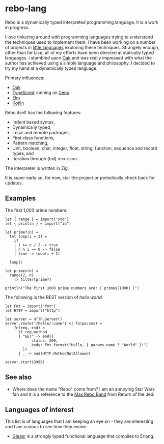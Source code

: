 # rebo-lang

Rebo is a dynamically typed interpreted programming language. It is a work in progress.

I love tinkering around with programming languages trying to understand the techniques used to implement them.  I have been working on a number of projects in [little languages](https://github.com/littlelanguages) exploring these techniques.  Strangely enough, other than for Lisp, all of my efforts have been directed at statically typed languages.  I stumbled upon [Oak](https://oaklang.org) and was really impressed with what the author has achieved using a simple language and philosophy.  I decided to try my hand at a dynamically typed language.

Primary influences:

- [Oak](https://oaklang.org)
- [TypeScript](https://www.typescriptlang.org) running on [Deno](https://deno.com)
- [Elm](https://elm-lang.org)
- [Kotlin](https://kotlinlang.org)

Rebo itself has the following features:

- Indent based syntax,
- Dynamically typed,
- Local and remote packages,
- First class functions,
- Pattern matching,
- Unit, boolean, char, integer, float, string, function, sequence and record types, and
- Iteration through (tail) recursion.

The interpreter is written in Zig.

It is super early so, for now, star the project or periodically check back for updates.

## Examples

The first 1,000 prime numbers:

```
let { range } = import("std")
let { println } = import("io")

let prime?(n) = 
  let loop(i = 2) =
    if
    | i >= n / 2 -> true        
    | n % i == 0 -> false
    | true -> loop(i + 1)

  loop()

let primes(n) =
  range(2, n)
    |> filter(prime?)

println("The first 1000 prime numbers are: { primes(1000) }")
```

The following is the REST version of *hello world*.

```
let Fmt = import("fmt")
let HTTP = import("http")

let server = HTTP.Server()
server.route("/hello/:name") <| fn(params) =
    fn(req, end) =
      if req.method
      | "GET" -> end({
            status: 200,
            body: Fmt.format("Hello, { params.name ? "World" }!")
        })
      | _ -> end(HTTP.MethodNotAllowed)

server.start(9999)
```

## See also

- Where does the name "Rebo" come from?  I am an annoying Star Wars fan and it is a reference to the [Max Rebo Band](https://starwars.fandom.com/wiki/Max_Rebo_Band) from Return of the Jedi.

## Languages of interest

This list is of languages that I am keeping an eye on - they are interesting and I am curious to see how they evolve.

- [Gleam](https://gleam.run) is a strongly typed functional language that compiles to Erlang.


